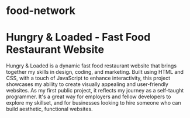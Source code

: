 # food-network

<h1>Hungry & Loaded - Fast Food Restaurant Website</h1>

 <p>
  Hungry & Loaded is a dynamic fast food restaurant website that brings together my skills in design, coding, and marketing. Built using HTML and CSS, with a touch of JavaScript to enhance interactivity, this project showcases my ability to create visually appealing and user-friendly websites. As my first public project, it reflects my journey as a self-taught programmer. It's a great way for employers and fellow developers to explore my skillset, and for businesses looking to hire someone who can build aesthetic, functional websites.
 </p>
